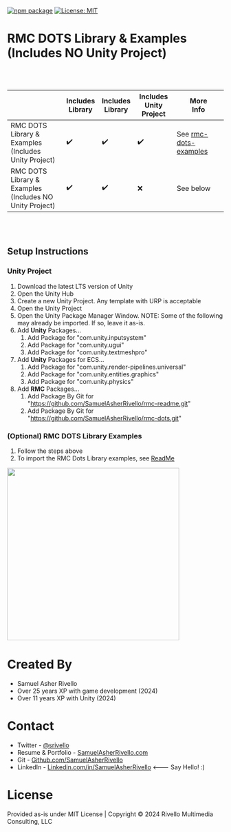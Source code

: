 [![npm package](https://img.shields.io/npm/v/com.rmc.rmc-dots)](https://www.npmjs.com/package/com.rmc.rmc-dots)
[![License: MIT](https://img.shields.io/badge/License-MIT-green.svg)](https://opensource.org/licenses/MIT)

# RMC DOTS Library & Examples<BR>(Includes **NO** Unity Project)
<BR>
<BR>

|                                                           | Includes<BR>Library  | Includes<BR>Library   | Includes<BR>Unity Project  | More<BR>Info  |
|------------------------------------------------------------|--------------------|------------------------|----------------------------|---------------|
| RMC DOTS Library & Examples<BR>(Includes Unity Project)       | ✔️                 | ✔️                    | ✔️                         | See [rmc-dots-examples](https://github.com/SamuelAsherRivello/rmc-dots-examples/)     |
| RMC DOTS Library & Examples<BR>(Includes NO Unity Project)    | ✔️                 | ✔️                    | ❌                         | See below    |

<BR>
<BR>

## Setup Instructions

### Unity Project 

1. Download the latest LTS version of Unity
1. Open the Unity Hub
1. Create a new Unity Project. Any template with URP is acceptable
1. Open the Unity Project
1. Open the Unity Package Manager Window. NOTE: Some of the following may already be imported. If so, leave it as-is.
1. Add **Unity** Packages...
    1. Add Package for "com.unity.inputsystem"
    1. Add Package for "com.unity.ugui"
    1. Add Package for "com.unity.textmeshpro"
1. Add **Unity** Packages for ECS...
    1. Add Package for "com.unity.render-pipelines.universal"
    1. Add Package for "com.unity.entities.graphics"
    1. Add Package for "com.unity.physics"
1. Add **RMC** Packages...
    1. Add Package By Git for "https://github.com/SamuelAsherRivello/rmc-readme.git"
    1. Add Package By Git for "https://github.com/SamuelAsherRivello/rmc-dots.git"

### (Optional) RMC DOTS Library Examples
1. Follow the steps above
1. To import the RMC Dots Library examples, see [ReadMe](./Unity/Assets/ReadMe.txt)

<img src="https://media.githubusercontent.com/media/SamuelAsherRivello/rmc-dots/486cbed228c68b64493305ee12d7faa39a2fbc98/RMC%20DOTS/Documentation/Images/rmc-dots-examples-screenshot.jpg" width = "400px" />


Created By
=============

- Samuel Asher Rivello 
- Over 25 years XP with game development (2024)
- Over 11 years XP with Unity (2024)

Contact
=============

- Twitter - <a href="https://twitter.com/srivello/">@srivello</a>
- Resume & Portfolio - <a href="http://www.SamuelAsherRivello.com">SamuelAsherRivello.com</a>
- Git - <a href="https://github.com/SamuelAsherRivello/">Github.com/SamuelAsherRivello</a>
- LinkedIn - <a href="https://Linkedin.com/in/SamuelAsherRivello">Linkedin.com/in/SamuelAsherRivello</a> <--- Say Hello! :)


License
=============

Provided as-is under MIT License | Copyright © 2024 Rivello Multimedia Consulting, LLC




